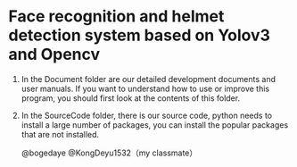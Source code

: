 # Face recognition and helmet detection system based on Yolov3 and Opencv

1. In the Document folder are our detailed development documents and user manuals. If you want to understand how to use or improve this program, you should first look at the contents of this folder.

3. In the SourceCode folder, there is our source code, python needs to install a large number of packages, you can install the popular packages that are not installed.

   @bogedaye @KongDeyu1532（my classmate）